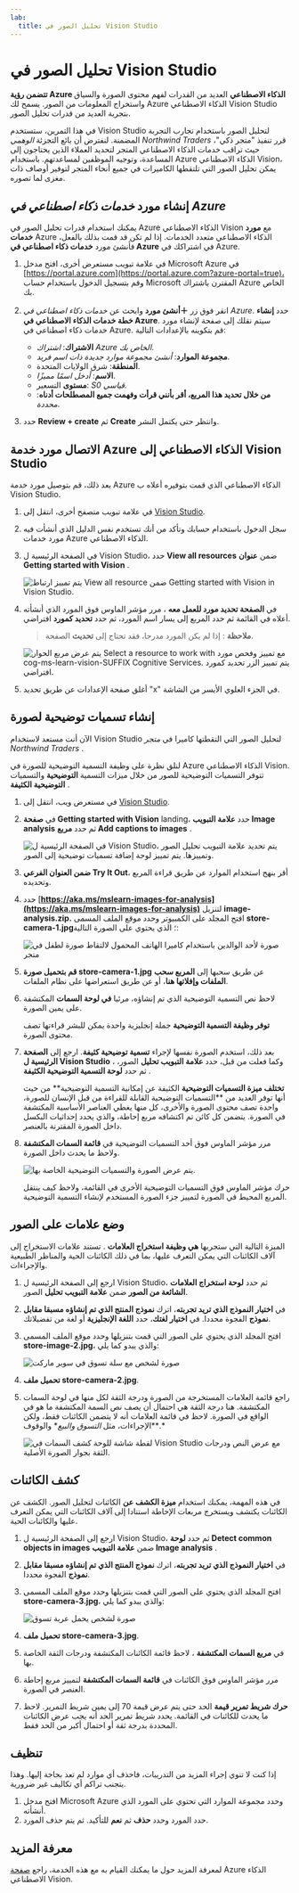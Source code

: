 ```yaml
---
lab:
  title: تحليل الصور في Vision Studio
---
```


# تحليل الصور في Vision Studio 

**تتضمن رؤية Azure الذكاء الاصطناعي** العديد من القدرات لفهم محتوى الصورة والسياق واستخراج المعلومات من الصور. يسمح لك Azure الذكاء الاصطناعي Vision Studio بتجربة العديد من قدرات تحليل الصور. 

في هذا التمرين، ستستخدم Vision Studio لتحليل الصور باستخدام تجارب التجربة المضمنة. لنفترض أن بائع التجزئة *الوهمي Northwind Traders* قرر تنفيذ "متجر ذكي"، حيث تراقب خدمات الذكاء الاصطناعي المتجر لتحديد العملاء الذين يحتاجون إلى المساعدة، وتوجيه الموظفين لمساعدتهم. باستخدام Azure الذكاء الاصطناعي Vision، يمكن تحليل الصور التي تلتقطها الكاميرات في جميع أنحاء المتجر لتوفير أوصاف ذات مغزى لما تصوره.

## إنشاء مورد *خدمات ذكاء اصطناعي في Azure*

يمكنك استخدام قدرات تحليل الصور في Azure الذكاء الاصطناعي Vision مع **مورد خدمات** Azure الذكاء الاصطناعي متعدد الخدمات. إذا لم تكن قد قمت بذلك بالفعل، فأنشئ مورد **خدمات ذكاء اصطناعي في Azure** في اشتراكك في Azure.

1. في علامة تبويب مستعرض أخرى، افتح مدخل Microsoft Azure في [https://portal.azure.com](https://portal.azure.com?azure-portal=true)، وقم بتسجيل الدخول باستخدام حساب Microsoft المقترن باشتراك Azure الخاص بك.

1. انقر فوق زر **＋أنشئ مورد** وابحث عن *خدمات ذكاء اصطناعي في Azure*. حدد **إنشاء** **خطة خدمات الذكاء الاصطناعي في Azure**. سيتم نقلك إلى صفحة لإنشاء مورد خدمات ذكاء اصطناعي في Azure. قم بتكوينه بالإعدادات التالية:
    - **الاشتراك**: *اشتراك Azure الخاص بك*.
    - **مجموعة الموارد**: *أنشئ مجموعة موارد جديدة ذات اسم فريد*.
    - **المنطقة**: شرق الولايات المتحدة.
    - **الاسم**: *أدخل اسمًا مميزًا*.
    - **مستوى** التسعير: *S0 قياسي.*
    - **من خلال تحديد هذا المربع، أقر بأنني قرأت وفهمت جميع المصطلحات أدناه**: *محددة*.

1. حدد **Review + create** ثم **Create** وانتظر حتى يكتمل النشر.

## الاتصال مورد خدمة Azure الذكاء الاصطناعي إلى Vision Studio

بعد ذلك، قم بتوصيل مورد خدمة Azure الذكاء الاصطناعي الذي قمت بتوفيره أعلاه ب Vision Studio.

1. في علامة تبويب متصفح أخرى، انتقل إلى [Vision Studio](https://portal.vision.cognitive.azure.com?azure-portal=true).

1. سجل الدخول باستخدام حسابك وتأكد من أنك تستخدم نفس الدليل الذي أنشأت فيه مورد خدمات Azure الذكاء الاصطناعي.

1. في الصفحة الرئيسية ل Vision Studio، حدد **View all resources** ضمن **عنوان Getting started with Vision** .

    ![يتم تمييز ارتباط View all resource ضمن Getting started with Vision in Vision Studio.](./media/analyze-images-vision/vision-resources.png)

1. في **الصفحة تحديد مورد للعمل معه** ، مرر مؤشر الماوس فوق المورد الذي أنشأته أعلاه في القائمة ثم حدد المربع إلى يسار اسم المورد، ثم حدد **تحديد كمورد** افتراضي.

    > **ملاحظة** : إذا لم يكن المورد مدرجا، فقد تحتاج إلى **تحديث** الصفحة.

    ![يتم عرض مربع الحوار Select a resource to work with مع تمييز وفحص مورد cog-ms-learn-vision-SUFFIX Cognitive Services. يتم تمييز الزر تحديد كمورد افتراضي.](./media/analyze-images-vision/default-resource.png)

1. أغلق صفحة الإعدادات عن طريق تحديد "x" في الجزء العلوي الأيسر من الشاشة.

## إنشاء تسميات توضيحية لصورة

الآن أنت مستعد لاستخدام Vision Studio لتحليل الصور التي التقطتها كاميرا في *متجر Northwind Traders* .

لنلق نظرة على وظيفة التسمية التوضيحية للصورة في Azure الذكاء الاصطناعي Vision. تتوفر التسميات التوضيحية للصور من خلال ميزات التسمية **التوضيحية** والتسميات **التوضيحية الكثيفة** .

1. في مستعرض ويب، انتقل إلى [Vision Studio](https://portal.vision.cognitive.azure.com?azure-portal=true).

1. في **صفحة Getting started with Vision** landing، حدد **علامة التبويب Image analysis** ثم حدد **مربع Add captions to images** .

    ![في الصفحة الرئيسية ل Vision Studio، يتم تحديد علامة التبويب تحليل الصور وتمييزها. يتم تمييز لوحة إضافة تسميات توضيحية إلى الصور.](./media/analyze-images-vision/add-captions.png)

1. **ضمن العنوان الفرعي Try It Out**، أقر بنهج استخدام الموارد عن طريق قراءة المربع وتحديده.  

1. حدد [**https://aka.ms/mslearn-images-for-analysis](https://aka.ms/mslearn-images-for-analysis)** لتنزيل **image-analysis.zip.** افتح المجلد على الكمبيوتر وحدد موقع الملف المسمى **store-camera-1.jpg**؛ الذي يحتوي على الصورة التالية:

    ![صورة لأحد الوالدين باستخدام كاميرا الهاتف المحمول لالتقاط صورة لطفل في متجر](./media/analyze-images-vision/store-camera-1.jpg)

1. **قم بتحميل صورة store-camera-1.jpg** عن طريق سحبها إلى **المربع سحب الملفات وإفلاتها هنا**، أو عن طريق استعراضها على نظام الملفات.

1. لاحظ نص التسمية التوضيحية الذي تم إنشاؤه، مرئيا **في لوحة السمات** المكتشفة على يمين الصورة.

    **توفر وظيفة التسمية التوضيحية** جملة إنجليزية واحدة يمكن للبشر قراءتها تصف محتوى الصورة.

1. بعد ذلك، استخدم الصورة نفسها لإجراء **تسمية توضيحية كثيفة**. ارجع إلى **الصفحة الرئيسية ل Vision Studio** ، وكما فعلت من قبل، حدد **علامة التبويب تحليل** الصور، ثم حدد **لوحة التسمية التوضيحية الكثيفة** .

    **تختلف ميزة التسميات التوضيحية** الكثيفة عن إمكانية التسمية التوضيحية** من حيث أنها توفر العديد من **التسميات التوضيحية القابلة للقراءة من قبل الإنسان للصورة، واحدة تصف محتوى الصورة والأخرى، كل منها يغطي العناصر الأساسية المكتشفة في الصورة. يتضمن كل كائن تم اكتشافه مربع إحاطة، والذي يحدد إحداثيات البكسل داخل الصورة المقترنة بالعنصر.

1. مرر مؤشر الماوس فوق أحد التسميات التوضيحية في **قائمة السمات المكتشفة** ولاحظ ما يحدث داخل الصورة.

    ![يتم عرض الصورة والتسميات التوضيحية الخاصة بها.](./media/analyze-images-vision/dense-captioning.png)

    حرك مؤشر الماوس فوق التسميات التوضيحية الأخرى في القائمة، ولاحظ كيف ينتقل المربع المحيط في الصورة لتمييز جزء الصورة المستخدم لإنشاء التسمية التوضيحية.

## وضع علامات على الصور

الميزة التالية التي ستجربها **هي وظيفة استخراج العلامات** . تستند علامات الاستخراج إلى آلاف الكائنات التي يمكن التعرف عليها، بما في ذلك الكائنات الحية والمناظر الطبيعية والإجراءات.

1. ارجع إلى الصفحة الرئيسية ل Vision Studio، ثم حدد **لوحة استخراج العلامات الشائعة من الصور** ضمن **علامة التبويب تحليل** الصور.

2. في **اختيار النموذج الذي تريد تجربته**، اترك **نموذج المنتج الذي تم إنشاؤه مسبقا مقابل نموذج** الفجوة محددا. في **اختيار لغتك**، حدد **اللغة الإنجليزية** أو لغة من تفضيلاتك.

3. افتح المجلد الذي يحتوي على الصور التي قمت بتنزيلها وحدد موقع الملف المسمى **store-image-2.jpg**، والذي يبدو كما يلي:

    ![صورة لشخص مع سلة تسوق في سوبر ماركت](./media/analyze-images-vision/store-camera-2.jpg)

4. **تحميل ملف store-camera-2.jpg**.

5. راجع قائمة العلامات المستخرجة من الصورة ودرجة الثقة لكل منها في لوحة السمات المكتشفة. هنا درجة الثقة هي احتمال أن يصف نص السمة المكتشفة ما هو في الواقع في الصورة. لاحظ في قائمة العلامات أنه لا يتضمن الكائنات فقط، ولكن الإجراءات، مثل *التسوق والبيع** والوقوف**.*

    ![لقطة شاشة للوحة كشف السمات في Vision Studio مع عرض النص ودرجات الثقة بجوار الصورة الأصلية.](./media/analyze-images-vision/detect-attributes.png)

## كشف الكائنات

في هذه المهمة، يمكنك استخدام **ميزة الكشف عن** الكائنات لتحليل الصور. الكشف عن الكائنات يكتشف ويستخرج مربعات الإحاطة استنادا إلى آلاف الكائنات التي يمكن التعرف عليها والكائنات الحية.

1. ارجع إلى الصفحة الرئيسية ل Vision Studio، ثم حدد **لوحة Detect common objects in images** ضمن **علامة التبويب Image analysis** .

1. في **اختيار النموذج الذي تريد تجربته**، اترك **نموذج المنتج الذي تم إنشاؤه مسبقا مقابل نموذج** الفجوة محددا.

1. افتح المجلد الذي يحتوي على الصور التي قمت بتنزيلها وحدد موقع الملف المسمى **store-camera-3.jpg**، والذي يبدو كما يلي:

    ![صورة لشخص يحمل عربة تسوق](./media/analyze-images-vision/store-camera-3.jpg)

1. **تحميل ملف store-camera-3.jpg**.

1. في **مربع السمات المكتشفة** ، لاحظ قائمة الكائنات المكتشفة ودرجات الثقة الخاصة بها.

1. مرر مؤشر الماوس فوق الكائنات في **قائمة السمات المكتشفة** لتمييز مربع إحاطة العنصر في الصورة.

1. **حرك شريط تمرير قيمة** الحد حتى يتم عرض قيمة 70 إلى يمين شريط التمرير. لاحظ ما يحدث للكائنات في القائمة. يحدد شريط تمرير الحد أنه يجب عرض الكائنات المحددة بدرجة ثقة أو احتمال أكبر من الحد فقط.

## تنظيف

إذا كنت لا تنوي إجراء المزيد من التدريبات، فاحذف أي موارد لم تعد بحاجة إليها. وهذا يتجنب تراكم أي تكاليف غير ضرورية.

1.  افتح مدخل []( https://portal.azure.com) Microsoft Azure وحدد مجموعة الموارد التي تحتوي على المورد الذي أنشأته. 
1.  حدد المورد وحدد **حذف** ثم **نعم** للتأكيد. ثم يتم حذف المورد.

## معرفة المزيد

لمعرفة المزيد حول ما يمكنك القيام به مع هذه الخدمة، راجع [صفحة](https://learn.microsoft.com/azure/ai-services/computer-vision/overview) Azure الذكاء الاصطناعي Vision.
